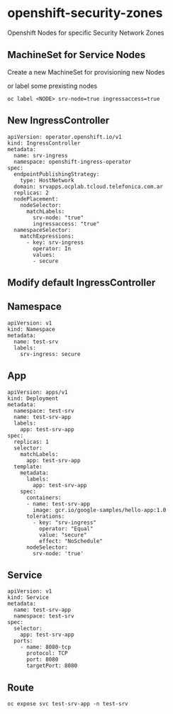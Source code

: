 # openshift-security-zones
Openshift Nodes for specific Security Network Zones

## MachineSet for Service Nodes

Create a new MachineSet for provisioning new Nodes
<wip>
  
or label some prexisting nodes

    oc label <NODE> srv-node=true ingressaccess=true

## New IngressController

    apiVersion: operator.openshift.io/v1
    kind: IngressController
    metadata:
      name: srv-ingress
      namespace: openshift-ingress-operator
    spec:
      endpointPublishingStrategy:
        type: HostNetwork
      domain: srvapps.ocplab.tcloud.telefonica.com.ar
      replicas: 2
      nodePlacement:
        nodeSelector:
          matchLabels:
            srv-node: "true"
            ingressaccess: "true"
      namespaceSelector:
        matchExpressions:
          - key: srv-ingress
            operator: In
            values:
            - secure
        
        
        
 ## Modify default IngressController
 
 ## Namespace
 
    apiVersion: v1
    kind: Namespace
    metadata:
      name: test-srv
      labels:
        srv-ingress: secure
 

## App

    apiVersion: apps/v1
    kind: Deployment
    metadata:
      namespace: test-srv
      name: test-srv-app
      labels:
        app: test-srv-app
    spec:
      replicas: 1
      selector:
        matchLabels:
          app: test-srv-app
      template:
        metadata:
          labels:
            app: test-srv-app
        spec:
          containers:
          - name: test-srv-app
            image: gcr.io/google-samples/hello-app:1.0
          tolerations:
            - key: "srv-ingress"
              operator: "Equal"
              value: "secure"
              effect: "NoSchedule"
          nodeSelector:
            srv-node: 'true'


## Service

    apiVersion: v1
    kind: Service
    metadata:
      name: test-srv-app
      namespace: test-srv
    spec:
      selector:
        app: test-srv-app
      ports:
        - name: 8080-tcp
          protocol: TCP
          port: 8080
          targetPort: 8080



## Route
    oc expose svc test-srv-app -n test-srv
